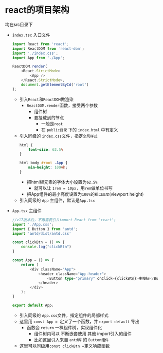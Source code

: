 # react的项目架构

均在src目录下

- `index.tsx` 入口文件
    ```ts
    import React from 'react';
    import ReactDOM from 'react-dom';
    import './index.css';
    import App from './App';

    ReactDOM.render(
        <React.StrictMode>
            <App />
        </React.StrictMode>,
        document.getElementById('root')
    );
    ```
    - 引入`React`和`ReactDOM`做渲染
        - `ReactDOM.render`函数，接受两个参数
            - 组件树
            - 要挂载到的节点
                - 一般是`root`
                - 在 `public目录` 下的 `index.html` 中有定义 
    - 引入同级的 `index.css`文件，指定`全局样式`
        ```css
        html {
            font-size: 62.5%
        }
        
        html body #root .App {
            min-height: 100vh;
        }
        ```
        - 把html根元素的字体大小设置为`62.5%`
            - 就可以让 `1rem = 10px`，用`rem`做单位书写
        - 把App组件的最小高度设置为`100%`的`视口高度`(viewport height)
    - 引入同级的 `App` 主组件，默认是`App.tsx`

- `App.tsx` 主组件
    ```ts
    //v17版本后，不再需要引入import React from 'react';
    import './App.css';
    import { Button } from 'antd';
    import 'antd/dist/antd.css'
    
    const clickBtn = () => {
        console.log("clickBtn")
    }
    
    const App = () => {
        return (
            <div className="App">
                <header className="App-header">
                    <Button type="primary" onClick={clickBtn}>主按钮</Button>
                </header>
            </div>
        );
    }

    export default App;
    ```
    - 引入同级的 `App.css`文件，指定组件的局部样式
    - 这里用 `const App = `定义了一个函数，并 `export default` 导出
        - 函数会 `return` 一棵组件树，实现组件化
            - 组件树内可以 不断嵌套使用 其他 import引入的组件
            - 比如这里引入来自 `antd库` 的 `Button组件`
    - 这里可以同级用`const clickBtn =`定义响应函数

